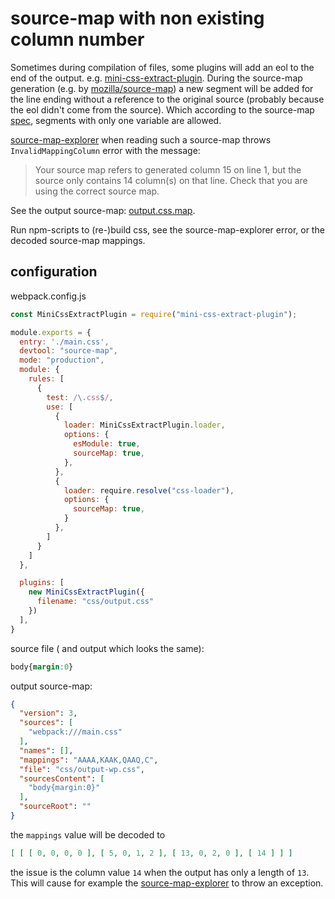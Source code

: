 # source-map with non existing column number

Sometimes during compilation of files, some plugins will add an eol to the end of the output. e.g. [mini-css-extract-plugin](https://github.com/webpack-contrib/mini-css-extract-plugin). During the source-map generation (e.g. by [mozilla/source-map](https://github.com/mozilla/source-map)) a new segment will be added for the line ending without a reference to the original source (probably because the eol didn't come from the source). Which according to the source-map [spec](https://docs.google.com/document/d/1U1RGAehQwRypUTovF1KRlpiOFze0b-_2gc6fAH0KY0k/edit?hl=en_US&pli=1&pli=1#heading=h.qz3o9nc69um5), segments with only one variable are allowed.

[source-map-explorer](https://github.com/danvk/source-map-explorer) when reading such a source-map throws `InvalidMappingColumn` error with the message:
> Your source map refers to generated column 15 on line 1, but the source only contains 14 column(s) on that line.
  Check that you are using the correct source map.

See the output source-map: [output.css.map](./dist/css/output.css.map).

Run npm-scripts to (re-)build css, see the source-map-explorer error, or the decoded source-map mappings.

## configuration

webpack.config.js

```javascript
const MiniCssExtractPlugin = require("mini-css-extract-plugin");

module.exports = {
  entry: './main.css',
  devtool: "source-map",
  mode: "production",
  module: {
    rules: [
      {
        test: /\.css$/,
        use: [
          {
            loader: MiniCssExtractPlugin.loader,
            options: {
              esModule: true,
              sourceMap: true,
            },
          },
          {
            loader: require.resolve("css-loader"),
            options: {
              sourceMap: true,
            }
          },
        ]
      }
    ]
  },

  plugins: [
    new MiniCssExtractPlugin({
      filename: "css/output.css"
    })
  ],
}

```

source file ( and output which looks the same):

```css
body{margin:0}
```

output source-map:

```json
{
  "version": 3,
  "sources": [
    "webpack:///main.css"
  ],
  "names": [],
  "mappings": "AAAA,KAAK,QAAQ,C",
  "file": "css/output-wp.css",
  "sourcesContent": [
    "body{margin:0}"
  ],
  "sourceRoot": ""
}
```

the `mappings` value will be decoded to

```json
[ [ [ 0, 0, 0, 0 ], [ 5, 0, 1, 2 ], [ 13, 0, 2, 0 ], [ 14 ] ] ]
```

the issue is the column value `14` when the output has only a length of `13`.
This will cause for example the [source-map-explorer](https://github.com/danvk/source-map-explorer) to throw an exception.
